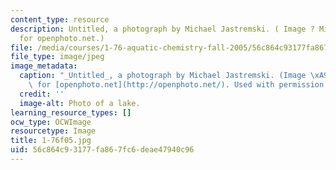 ```yaml
---
content_type: resource
description: Untitled, a photograph by Michael Jastremski. ( Image ? Michael Jastremski
  for openphoto.net.)
file: /media/courses/1-76-aquatic-chemistry-fall-2005/56c864c93177fa867fc6deae47940c96_1-76f05.jpg
file_type: image/jpeg
image_metadata:
  caption: "_Untitled_, a photograph by Michael Jastremski. (Image \xA9 Michael Jastremski\
    \ for [openphoto.net](http://openphoto.net/). Used with permission.)"
  credit: ''
  image-alt: Photo of a lake.
learning_resource_types: []
ocw_type: OCWImage
resourcetype: Image
title: 1-76f05.jpg
uid: 56c864c9-3177-fa86-7fc6-deae47940c96
---
```

